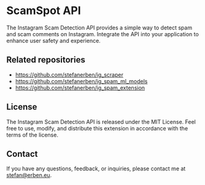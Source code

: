 # ScamSpot API
The Instagram Scam Detection API provides a simple way to detect spam and scam comments on Instagram. Integrate the API into your application to enhance user safety and experience.

## Related repositories
- https://github.com/stefanerben/ig_scraper
- https://github.com/stefanerben/ig_spam_ml_models
- https://github.com/stefanerben/ig_spam_extension

## License
The Instagram Scam Detection API is released under the MIT License. Feel free to use, modify, and distribute this extension in accordance with the terms of the license.

## Contact
If you have any questions, feedback, or inquiries, please contact me at stefan@erben.eu.
